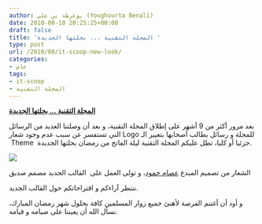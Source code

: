 ```yaml
---
author: يوغرطة بن علي (Youghourta Benali)
date: 2010-08-10 20:25:25+00:00
draft: false
title: 'المجلة التقنية ... بحلتها الجديدة '
type: post
url: /2010/08/it-scoop-new-look/
categories:
- عام
tags:
- it-scoop
- المجلة التقنية
---
```


**[المجلة التقنية ... بحلتها الجديدة](https://www.it-scoop.com/2010/08/it-scoop-new-look/)**





بعد مرور أكثر من 9 أشهر على إطلاق المجلة التقنية، و بعد أن وصلتنا العديد من الرسائل التي تستفسر عن سبب عدم وجود شعار Logo للمجلة و رسائل يطالب أصحابها بتغيير الـ  Theme  جزئيا أو كليا، تطل عليكم المجلة التقنية ليلة الفاتح من رمضان بحلتها الجديدة.

[![](https://www.it-scoop.com/wp-content/uploads/2010/08/it-scoop-logo.png)
](https://www.it-scoop.com/2010/08/it-scoop-new-look/)

الشعار من تصميم المبدع [عصام حمود](http://hamoudart.com/)، و تولى العمل على  القالب الجديد مصمم صديق

ننتظر آراءكم و اقتراحاتكم حول القالب الجديد.

و أود أن أغتنم الفرصة لأهنئ جميع زوار المسلمين كافة بحلول شهر رمضان المبارك، نسأل الله أن يعيننا على صيامه و قيامه.
